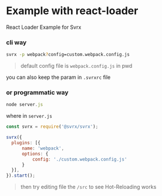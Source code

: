 # Example with react-loader

React Loader Example for Svrx


### **cli way**

```bash
svrx -p webpack?config=custom.webpack.config.js
```

> default config file is `webpack.config.js` in pwd

you can also keep the param in `.svrxrc` file

### **or programmatic way**

```js
node server.js
```

where in `server.js`

```js
const svrx = require('@svrx/svrx');

svrx({
  plugins: [{
      name: 'webpack',
      options: {
          config: './custom.webpack.config.js'
      }
  }],
}).start();

```


> then try editing file the `/src` to see Hot-Reloading works

